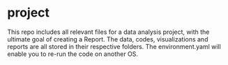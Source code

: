 # project
This repo includes all relevant files for a data analysis project, with the ultimate goal of creating a Report. The data, codes, visualizations and reports are all stored in their respective folders. The environment.yaml will enable you to re-run the code on another OS.